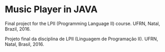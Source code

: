 # Music Player in JAVA
Final project for the LPII (Programming Language II) course. UFRN, Natal, Brazil, 2016.

Projeto final da disciplina de LPII (Linguagem de Programação II). UFRN, Natal, Brasil, 2016.
